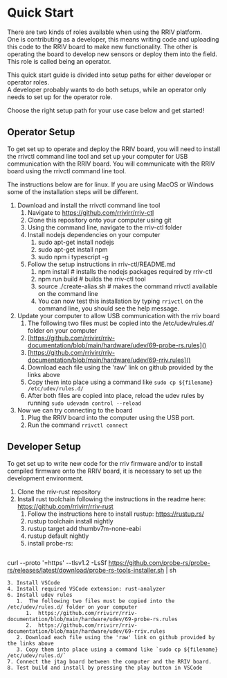 # Quick Start

There are two kinds of roles available when using the RRIV platform.  
One is contributing as a developer, this means writing code and uploading this
code to the RRIV board to make new functionality.
The other is operating the board to develop new sensors or deploy them into the field. 
This role is called being an operator.

This quick start guide is divided into setup paths for either developer or operator roles.  
A developer probably wants to do both setups, while an operator only needs to set up for the 
operator role.

Choose the right setup path for your use case below and get started!

## Operator Setup

To get set up to operate and deploy the RRIV board, you will need to install the rrivctl command line
tool and set up your computer for USB communication with the RRIV board.   You will communicate
with the RRIV board using the rrivctl command line tool.

The instructions below are for linux.  If you are using MacOS or Windows some of the installation steps
will be different.

1. Download and install the rrivctl command line tool
   1. Navigate to https://github.com/rrivirr/rriv-ctl
   2. Clone this repository onto your computer using git
   3. Using the command line, navigate to the rriv-ctl folder
   4. Install nodejs dependencies on your computer
      1. sudo apt-get install nodejs
      2. sudo apt-get install npm
      3. sudo npm i typescript -g
   5. Follow the setup instructions in rriv-ctl/README.md
      1. npm install # installs the nodejs packages required by rriv-ctl
      2. npm run build # builds the rriv-ctl tool
      3. source ./create-alias.sh # makes the command rrivctl available on the command line
      4. You can now test this installation by typing `rrivctl` on the command line, you should see the help message.
3. Update your computer to allow USB communication with the rriv board
   1.  The following two files must be copied into the /etc/udev/rules.d/ folder on your computer
      1.  [https://github.com/rrivirr/rriv-documentation/blob/main/hardware/udev/69-probe-rs.rules]()
      2.  [https://github.com/rrivirr/rriv-documentation/blob/main/hardware/udev/69-rriv.rules]()
   3. Download each file using the 'raw' link on github provided by the links above
   4. Copy them into place using a command like `sudo cp ${filename} /etc/udev/rules.d/`
   5. After both files are copied into place, reload the udev rules by running `sudo udevadm control --reload`
5. Now we can try connecting to the board
   1. Plug the RRIV board into the computer using the USB port.   
   2. Run the command `rrivctl connect`


## Developer Setup

To get set up to write new code for the rriv firmware and/or to install compiled firmware onto the RRIV board, it is necessary to set up the development environment.


1. Clone the rriv-rust repository
2. Install rust toolchain following the instructions in the readme here: https://github.com/rrivirr/rriv-rust
   1. Follow the instructions here to install rustup: https://rustup.rs/
   2. rustup toolchain install nightly
   3. rustup target add thumbv7m-none-eabi
   4. rustup default nightly
   5. install probe-rs:<br>
      ```zsh
curl --proto '=https' --tlsv1.2 -LsSf https://github.com/probe-rs/probe-rs/releases/latest/download/probe-rs-tools-installer.sh | sh
```
3. Install VSCode
4. Install required VSCode extension: rust-analyzer
6. Install udev rules
   1.  The following two files must be copied into the /etc/udev/rules.d/ folder on your computer
      1.  https://github.com/rrivirr/rriv-documentation/blob/main/hardware/udev/69-probe-rs.rules
      2.  https://github.com/rrivirr/rriv-documentation/blob/main/hardware/udev/69-rriv.rules
   2. Download each file using the 'raw' link on github provided by the links above
   3. Copy them into place using a command like `sudo cp ${filename} /etc/udev/rules.d/`
7. Connect the jtag board between the computer and the RRIV board.
8. Test build and install by pressing the play button in VSCode
